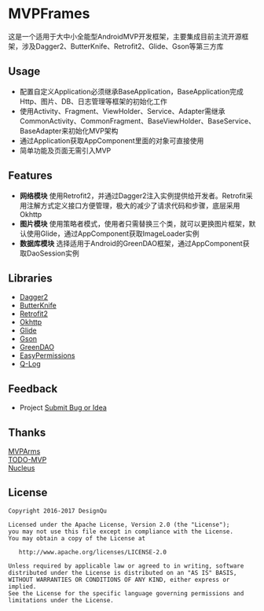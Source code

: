 # MVPFrames
这是一个适用于大中小全能型AndroidMVP开发框架，主要集成目前主流开源框架，涉及Dagger2、ButterKnife、Retrofit2、Glide、Gson等第三方库

## Usage
* 配置自定义Application必须继承BaseApplication，BaseApplication完成Http、图片、DB、日志管理等框架的初始化工作  
* 使用Activity、Fragment、ViewHolder、Service、Adapter需继承CommonActivity、CommonFragment、BaseViewHolder、BaseService、BaseAdapter来初始化MVP架构  
* 通过Application获取AppComponent里面的对象可直接使用  
* 简单功能及页面无需引入MVP

## Features
* **网络模块** 使用Retrofit2，并通过Dagger2注入实例提供给开发者。Retrofit采用注解方式定义接口方便管理，极大的减少了请求代码和步骤，底层采用Okhttp  
* **图片模块** 使用策略者模式，使用者只需替换三个类，就可以更换图片框架，默认使用Glide，通过AppComponent获取ImageLoader实例  
* **数据库模块** 选择适用于Android的GreenDAO框架，通过AppComponent获取DaoSession实例

## Libraries
* [Dagger2](https://google.github.io/dagger)  
* [ButterKnife](http://jakewharton.github.io/butterknife)  
* [Retrofit2](https://github.com/square/retrofit)  
* [Okhttp](https://github.com/square/okhttp)  
* [Glide](https://github.com/bumptech/glide)  
* [Gson](https://github.com/google/gson)  
* [GreenDAO](https://github.com/greenrobot/greenDAO)  
* [EasyPermissions](https://github.com/googlesamples/easypermissions)  
* [Q-Log](https://github.com/googlesamples/easypermissions)  

## Feedback
* Project  [Submit Bug or Idea](https://github.com/DesignQu/MVPFrames/issues)   

## Thanks
[MVPArms](https://github.com/JessYanCoding/MVPArms)  
[TODO-MVP](https://github.com/googlesamples/android-architecture/tree/todo-mvp)  
[Nucleus](https://github.com/konmik/nucleus)  

## License
```
Copyright 2016-2017 DesignQu

Licensed under the Apache License, Version 2.0 (the "License");
you may not use this file except in compliance with the License.
You may obtain a copy of the License at

   http://www.apache.org/licenses/LICENSE-2.0

Unless required by applicable law or agreed to in writing, software
distributed under the License is distributed on an "AS IS" BASIS,
WITHOUT WARRANTIES OR CONDITIONS OF ANY KIND, either express or implied.
See the License for the specific language governing permissions and
limitations under the License.
```
